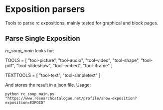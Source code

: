 # Exposition parsers

Tools to parse rc expositions, mainly tested for graphical and block pages. 

## Parse Single Exposition

*rc_soup_main* looks for:

TOOLS = [
    "tool-picture",
    "tool-audio",
    "tool-video",
    "tool-shape",
    "tool-pdf",
    "tool-slideshow",
    "tool-embed",
    "tool-iframe"
    ]

TEXTTOOLS = [
    "tool-text",
    "tool-simpletext"
    ]

And stores the result in a json file. Usage:

```
python rc_soup_main.py "https://www.researchcatalogue.net/profile/show-exposition?exposition=EXPOID"
```